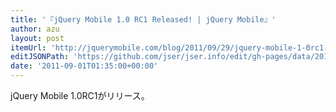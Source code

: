 ```yaml
---
title: '『jQuery Mobile 1.0 RC1 Released! | jQuery Mobile』'
author: azu
layout: post
itemUrl: 'http://jquerymobile.com/blog/2011/09/29/jquery-mobile-1-0rc1-released/'
editJSONPath: 'https://github.com/jser/jser.info/edit/gh-pages/data/2011/09/index.json'
date: '2011-09-01T01:35:00+00:00'
---
```

jQuery Mobile 1.0RC1がリリース。
